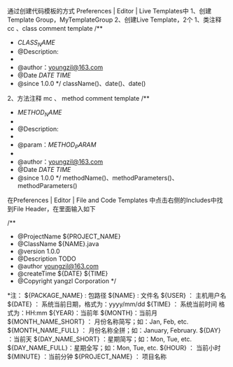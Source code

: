 通过创建代码模板的方式
Preferences | Editor | Live Templates中
1、创建Template Group，MyTemplateGroup
2、创建Live Template，2个
1、类注释
cc 、class comment template
/**
 * $CLASS_NAME$
 * @Description:
 *
 * @author：youngzil@163.com
 * @Date $DATE$ $TIME$
 * @since 1.0.0
 */
 className()、date()、date()

 2、方法注释
 mc 、 method comment template
 /**
 * $METHOD_NAME$
 * 
 * @Description: 
 * 
 * @param：$METHOD_PARAM$
 * 
 * @author：youngzil@163.com
 * @Date $DATE$ $TIME$
 * @since 1.0.0
 */
 methodName()、methodParameters()、methodParameters()


在Preferences | Editor | File and Code Templates 中点击右侧的Includes中找到File Header，在里面输入如下

/**
 * @ProjectName ${PROJECT_NAME}
 * @ClassName ${NAME}.java
 * @version 1.0.0
 * @Description TODO
 * @author youngzil@163.com
 * @createTime ${DATE} ${TIME}
 * @Copyright yangzl Corporation
 */

*注：
${PACKAGE_NAME} :  包路径
${NAME} :  文件名
${USER} ： 主机用户名
${DATE} ： 系统当前日期，格式为：yyyy/mm/dd
${TIME} ： 系统当前时间 格式为：HH:mm
${YEAR}：当前年
${MONTH}：当前月
${MONTH_NAME_SHORT} ： 月份名称简写；如：Jan, Feb, etc.
${MONTH_NAME_FULL} ： 月份名称全拼；如：January, February.
${DAY} ：当前天
${DAY_NAME_SHORT} ：星期简写；如：Mon, Tue, etc.
${DAY_NAME_FULL}：星期全写；如：Mon, Tue, etc.
${HOUR} ： 当前小时
${MINUTE} ：当前分钟
${PROJECT_NAME} ： 项目名称





